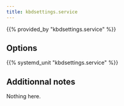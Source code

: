 ```yaml
---
title: kbdsettings.service
---
```


{{% provided_by "kbdsettings.service" %}}

## Options

{{% systemd_unit "kbdsettings.service" %}}

## Additionnal notes

Nothing here.